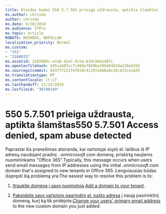 ```yaml
---
title: Klaidos kodas 550 5.7.501 prieiga uždrausta, aptikta šlamštas
ms.author: chrisda
author: chrisda
ms.date: 6/28/2018
ms.audience: ITPro
ms.topic: article
ROBOTS: NOINDEX, NOFOLLOW
localization_priority: Normal
ms.custom:
- "351"
- "3100015"
ms.assetid: 3105905c-e7a0-42a7-9c5a-61dc56a1d6fc
ms.openlocfilehash: 545cab07cc7c49def849be20bb6363da228a5393
ms.sourcegitcommit: b43f77221f47b50c41197a448a9c26c423ce1ad5
ms.translationtype: MT
ms.contentlocale: lt-LT
ms.lasthandoff: 11/15/2019
ms.locfileid: "36740149"
---
```

# <a name="550-57501-access-denied-spam-abuse-detected"></a><span data-ttu-id="6bece-102">550 5.7.501 prieiga uždrausta, aptikta šlamštas</span><span class="sxs-lookup"><span data-stu-id="6bece-102">550 5.7.501 Access denied, spam abuse detected</span></span>

<span data-ttu-id="6bece-103">Paprastai šis pranešimas atsiranda, kai vartotojai siųsti el. laiškus iš IP adresų naudojant pradinį *. onmicrosoft.com* domeną, priskirtą naujiems nuomininkams "Office 365".</span><span class="sxs-lookup"><span data-stu-id="6bece-103">Typically, this message occurs when users send email messages from IP addresses using the initial *.onmicrosoft.com* domain that's assigned to new tenants in Office 365.</span></span> <span data-ttu-id="6bece-104">Lengviausias būdas išspręsti šią problemą yra:</span><span class="sxs-lookup"><span data-stu-id="6bece-104">The easiest way to resolve this problem is to:</span></span>

1. <span data-ttu-id="6bece-105">[Įtraukite domeną į savo nuomotoją](https://docs.microsoft.com//office365/admin/setup/add-domain).</span><span class="sxs-lookup"><span data-stu-id="6bece-105">[Add a domain to your tenant](https://docs.microsoft.com//office365/admin/setup/add-domain).</span></span>

2. <span data-ttu-id="6bece-106">[Pakeiskite savo vartotojo pagrindinį el. pašto adresą](https://docs.microsoft.com//office365/admin/add-users/change-a-user-name-and-email-address) į naują pasirinktinį domeną, kurį ką tik pridėjote.</span><span class="sxs-lookup"><span data-stu-id="6bece-106">[Change your users' primary email address](https://docs.microsoft.com//office365/admin/add-users/change-a-user-name-and-email-address) to the new custom domain you just added.</span></span>
